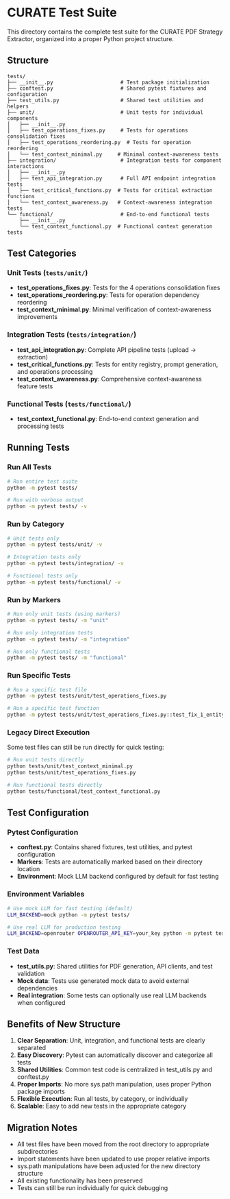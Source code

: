 # CURATE Test Suite

This directory contains the complete test suite for the CURATE PDF Strategy Extractor, organized into a proper Python project structure.

## Structure

```
tests/
├── __init__.py                      # Test package initialization
├── conftest.py                      # Shared pytest fixtures and configuration
├── test_utils.py                    # Shared test utilities and helpers
├── unit/                            # Unit tests for individual components
│   ├── __init__.py
│   ├── test_operations_fixes.py     # Tests for operations consolidation fixes
│   ├── test_operations_reordering.py  # Tests for operation reordering
│   └── test_context_minimal.py     # Minimal context-awareness tests
├── integration/                     # Integration tests for component interactions
│   ├── __init__.py
│   ├── test_api_integration.py      # Full API endpoint integration tests
│   ├── test_critical_functions.py  # Tests for critical extraction functions
│   └── test_context_awareness.py   # Context-awareness integration tests
└── functional/                      # End-to-end functional tests
    ├── __init__.py
    └── test_context_functional.py  # Functional context generation tests
```

## Test Categories

### Unit Tests (`tests/unit/`)
- **test_operations_fixes.py**: Tests for the 4 operations consolidation fixes
- **test_operations_reordering.py**: Tests for operation dependency reordering
- **test_context_minimal.py**: Minimal verification of context-awareness improvements

### Integration Tests (`tests/integration/`)
- **test_api_integration.py**: Complete API pipeline tests (upload → extraction)
- **test_critical_functions.py**: Tests for entity registry, prompt generation, and operations processing
- **test_context_awareness.py**: Comprehensive context-awareness feature tests

### Functional Tests (`tests/functional/`)
- **test_context_functional.py**: End-to-end context generation and processing tests

## Running Tests

### Run All Tests
```bash
# Run entire test suite
python -m pytest tests/

# Run with verbose output
python -m pytest tests/ -v
```

### Run by Category
```bash
# Unit tests only
python -m pytest tests/unit/ -v

# Integration tests only  
python -m pytest tests/integration/ -v

# Functional tests only
python -m pytest tests/functional/ -v
```

### Run by Markers
```bash
# Run only unit tests (using markers)
python -m pytest tests/ -m "unit"

# Run only integration tests
python -m pytest tests/ -m "integration" 

# Run only functional tests
python -m pytest tests/ -m "functional"
```

### Run Specific Tests
```bash
# Run a specific test file
python -m pytest tests/unit/test_operations_fixes.py

# Run a specific test function
python -m pytest tests/unit/test_operations_fixes.py::test_fix_1_entity_counter_persistence
```

### Legacy Direct Execution
Some test files can still be run directly for quick testing:

```bash
# Run unit tests directly
python tests/unit/test_context_minimal.py
python tests/unit/test_operations_fixes.py

# Run functional tests directly  
python tests/functional/test_context_functional.py
```

## Test Configuration

### Pytest Configuration
- **conftest.py**: Contains shared fixtures, test utilities, and pytest configuration
- **Markers**: Tests are automatically marked based on their directory location
- **Environment**: Mock LLM backend configured by default for fast testing

### Environment Variables
```bash
# Use mock LLM for fast testing (default)
LLM_BACKEND=mock python -m pytest tests/

# Use real LLM for production testing
LLM_BACKEND=openrouter OPENROUTER_API_KEY=your_key python -m pytest tests/
```

### Test Data
- **test_utils.py**: Shared utilities for PDF generation, API clients, and test validation
- **Mock data**: Tests use generated mock data to avoid external dependencies
- **Real integration**: Some tests can optionally use real LLM backends when configured

## Benefits of New Structure

1. **Clear Separation**: Unit, integration, and functional tests are clearly separated
2. **Easy Discovery**: Pytest can automatically discover and categorize all tests
3. **Shared Utilities**: Common test code is centralized in test_utils.py and conftest.py
4. **Proper Imports**: No more sys.path manipulation, uses proper Python package imports
5. **Flexible Execution**: Run all tests, by category, or individually
6. **Scalable**: Easy to add new tests in the appropriate category

## Migration Notes

- All test files have been moved from the root directory to appropriate subdirectories
- Import statements have been updated to use proper relative imports
- sys.path manipulations have been adjusted for the new directory structure
- All existing functionality has been preserved
- Tests can still be run individually for quick debugging